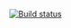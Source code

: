 [![Build status](https://ci.appveyor.com/api/projects/status/gxvhm1xxo0srymrg/branch/main?svg=true)](https://ci.appveyor.com/project/YurinaQA/auto4/branch/main)
